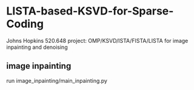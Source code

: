 # LISTA-based-KSVD-for-Sparse-Coding
Johns Hopkins 520.648 project: OMP/KSVD/ISTA/FISTA/LISTA for image inpainting and denoising


## image inpainting
run image_inpainting/main_inpainting.py
